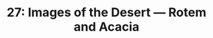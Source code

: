 ---
layout: episode_notes
title: "27: Images of the Desert — Rotem and Acacia"
episodeIndex: 29
permalink: /27
---